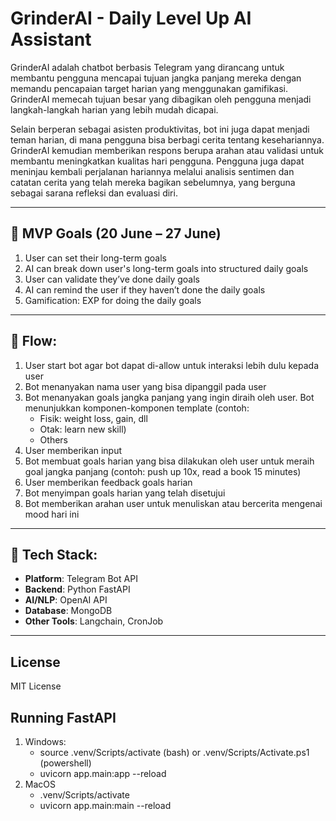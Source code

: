 # GrinderAI - Daily Level Up AI Assistant

GrinderAI adalah chatbot berbasis Telegram yang dirancang untuk membantu pengguna mencapai tujuan jangka panjang mereka dengan memandu pencapaian target harian yang menggunakan gamifikasi. GrinderAI memecah tujuan besar yang dibagikan oleh pengguna menjadi langkah-langkah harian yang lebih mudah dicapai.

Selain berperan sebagai asisten produktivitas, bot ini juga dapat menjadi teman harian, di mana pengguna bisa berbagi cerita tentang kesehariannya. GrinderAI kemudian memberikan respons berupa arahan atau validasi untuk membantu meningkatkan kualitas hari pengguna. Pengguna juga dapat meninjau kembali perjalanan hariannya melalui analisis sentimen dan catatan cerita yang telah mereka bagikan sebelumnya, yang berguna sebagai sarana refleksi dan evaluasi diri.

---

## 🎯 MVP Goals (20 June – 27 June)
1. User can set their long-term goals  
2. AI can break down user's long-term goals into structured daily goals  
3. User can validate they’ve done daily goals  
4. AI can remind the user if they haven’t done the daily goals  
5. Gamification: EXP for doing the daily goals  

---

## 🔁 Flow:
1. User start bot agar bot dapat di-allow untuk interaksi lebih dulu kepada user  
2. Bot menanyakan nama user yang bisa dipanggil pada user  
3. Bot menanyakan goals jangka panjang yang ingin diraih oleh user. Bot menunjukkan komponen-komponen template (contoh:  
   - Fisik: weight loss, gain, dll  
   - Otak: learn new skill)  
   - Others
4. User memberikan input  
5. Bot membuat goals harian yang bisa dilakukan oleh user untuk meraih goal jangka panjang (contoh: push up 10x, read a book 15 minutes)  
6. User memberikan feedback goals harian  
7. Bot menyimpan goals harian yang telah disetujui  
8. Bot memberikan arahan user untuk menuliskan atau bercerita mengenai mood hari ini  

---

## 🚀 Tech Stack:
- **Platform**: Telegram Bot API  
- **Backend**: Python FastAPI
- **AI/NLP**: OpenAI API 
- **Database**: MongoDB  
- **Other Tools**: Langchain, CronJob

---

## License
MIT License


## Running FastAPI
1. Windows: 
   - source .venv/Scripts/activate (bash) or .venv/Scripts/Activate.ps1  (powershell)
   - uvicorn app.main:app --reload
2. MacOS
   - .venv/Scripts/activate 
   - uvicorn app.main:main --reload
